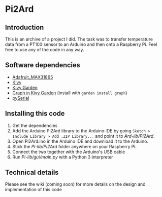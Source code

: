 # Pi2Ard

## Introduction
This is an archive of a project I did. The task was to transfer temperature data from a PT100 sensor to an Arduino and then onto a Raspberry Pi. Feel free to use any of the code in any way.

## Software dependencies
* [Adafruit_MAX31865][1]
* [Kivy][2]
* [Kivy Garden][3]
* [Graph in Kivy Garden][4] (install with `garden install graph`)
* [pySerial][5]

## Installing this code
1. Get the dependencies
2. Add the Arduino Pi2Ard library to the Arduino IDE by going `Sketch > Include Library > Add .ZIP Library...` and point it to _Ard-lib/Pi2Ard_.
3. Open Pi2Ard.ino in the Arduino IDE and download it to the Arduino.
3. Stick the _Pi-lib/Pi2Ard_ folder anywhere on your Raspberry Pi.
4. Connect the two together with the Arduino's USB cable
5. Run _Pi-lib/gui/main.py_ with a Python 3 interpreter

## Technical details
Please see the wiki (coming soon) for more details on the design and implementation of this code

[1]: https://learn.adafruit.com/adafruit-max31865-rtd-pt100-amplifier/arduino-code
[2]: https://kivy.org/
[3]: https://kivy-garden.github.io/
[4]: https://github.com/kivy-garden/garden.graph
[5]: https://pyserial.readthedocs.io/
